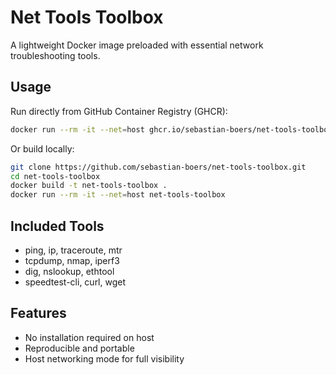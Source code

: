 # Net Tools Toolbox

A lightweight Docker image preloaded with essential network troubleshooting tools.

## Usage

Run directly from GitHub Container Registry (GHCR):

```bash
docker run --rm -it --net=host ghcr.io/sebastian-boers/net-tools-toolbox
```

Or build locally:

```bash
git clone https://github.com/sebastian-boers/net-tools-toolbox.git
cd net-tools-toolbox
docker build -t net-tools-toolbox .
docker run --rm -it --net=host net-tools-toolbox
```

## Included Tools

- ping, ip, traceroute, mtr
- tcpdump, nmap, iperf3
- dig, nslookup, ethtool
- speedtest-cli, curl, wget

## Features

- No installation required on host
- Reproducible and portable
- Host networking mode for full visibility

